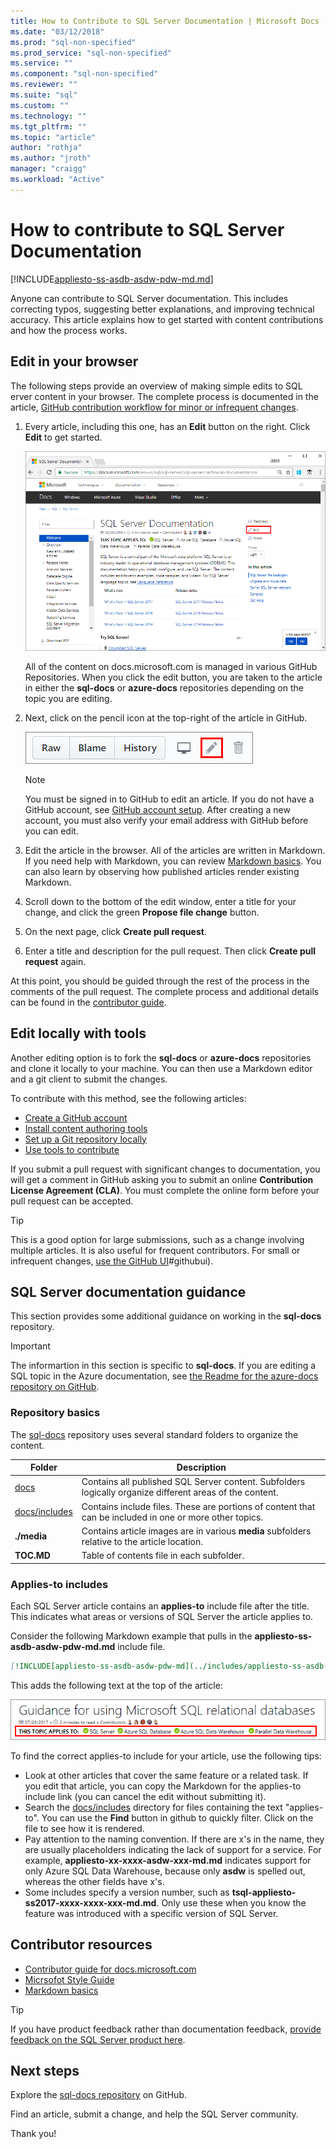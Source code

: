 ```yaml
---
title: How to Contribute to SQL Server Documentation | Microsoft Docs
ms.date: "03/12/2018"
ms.prod: "sql-non-specified"
ms.prod_service: "sql-non-specified"
ms.service: ""
ms.component: "sql-non-specified"
ms.reviewer: ""
ms.suite: "sql"
ms.custom: ""
ms.technology: ""
ms.tgt_pltfrm: ""
ms.topic: "article"
author: "rothja"
ms.author: "jroth"
manager: "craigg"
ms.workload: "Active"
---
```


# How to contribute to SQL Server Documentation

[!INCLUDE[appliesto-ss-asdb-asdw-pdw-md.md](../includes/appliesto-ss-asdb-asdw-pdw-md.md)]

Anyone can contribute to SQL Server documentation. This includes correcting typos, suggesting better explanations, and improving technical accuracy. This article explains how to get started with content contributions and how the process works.

## <a id="githubui"></a> Edit in your browser

The following steps provide an overview of making simple edits to SQL erver content in your browser. The complete process is documented in the article, [GitHub contribution workflow for minor or infrequent changes](https://docs.microsoft.com/contribute/contribute/light-workflow).

1. Every article, including this one, has an **Edit** button on the right. Click **Edit** to get started.

   ![Edit button for SQL article](./media/sql-server-docs-contribute/edit-sql-server-docs.png)

   All of the content on docs.microsoft.com is managed in various GitHub Repositories. When you click the edit button, you are taken to the article in either the **sql-docs** or **azure-docs** repositories depending on the topic you are editing. 

1. Next, click on the pencil icon at the top-right of the article in GitHub.

   ![Edit button](./media/sql-server-docs-contribute/edit-button.png)

   > [!NOTE]
   > You must be signed in to GitHub to edit an article. If you do not have a GitHub account, see [GitHub account setup](https://docs.microsoft.com/contribute/contribute/get-started-setup-github). After creating a new account, you must also verify your email address with GitHub before you can edit.

1. Edit the article in the browser. All of the articles are written in Markdown. If you need help with Markdown, you can review [Markdown basics](https://help.github.com/articles/getting-started-with-writing-and-formatting-on-github/). You can also learn by observing how published articles render existing Markdown.

1. Scroll down to the bottom of the edit window, enter a title for your change, and click the green **Propose file change** button.

1. On the next page, click **Create pull request**.

1. Enter a title and description for the pull request. Then click **Create pull request** again.

At this point, you should be guided through the rest of the process in the comments of the pull request. The complete process and additional details can be found in the [contributor guide](https://docs.microsoft.com/contribute/contribute/light-workflow).

## <a id="tools"></a> Edit locally with tools

Another editing option is to fork the **sql-docs** or **azure-docs** repositories and clone it locally to your machine. You can then use a Markdown editor and a git client to submit the changes. 

To contribute with this method, see the following articles:

- [Create a GitHub account](https://docs.microsoft.com/contribute/contribute/get-started-setup-github)
- [Install content authoring tools](https://docs.microsoft.com/contribute/contribute/get-started-setup-tools)
- [Set up a Git repository locally](https://docs.microsoft.com/contribute/contribute/get-started-setup-local)
- [Use tools to contribute](https://docs.microsoft.com/contribute/contribute/full-workflow)

If you submit a pull request with significant changes to documentation, you will get a comment in GitHub asking you to submit an online **Contribution License Agreement (CLA)**. You must complete the online form before your pull request can be accepted.

> [!TIP] 
> This is a good option for large submissions, such as a change involving multiple articles. It is also useful for frequent contributors. For small or infrequent changes, [use the GitHub UI]()#githubui).


## SQL Server documentation guidance

This section provides some additional guidance on working in the **sql-docs** repository.

> [!IMPORTANT]
> The informartion in this section is specific to **sql-docs**. If you are editing a SQL topic in the Azure documentation, see [the Readme for the azure-docs repository on GitHub](https://github.com/MicrosoftDocs/azure-docs/blob/master/README.md).

### Repository basics

The [sql-docs](https://github.com/MicrosoftDocs/sql-docs) repository uses several standard folders to organize the content.

| Folder | Description |
|---|---|
| [docs](https://github.com/MicrosoftDocs/sql-docs/tree/live/docs) | Contains all published SQL Server content. Subfolders logically organize different areas of the content. |
| [docs/includes](https://github.com/MicrosoftDocs/sql-docs/tree/live/docs/includes) | Contains include files. These are portions of content that can be included in one or more other topics. |
| **./media** | Contains article images are in various **media** subfolders relative to the article location. |
| **TOC.MD** | Table of contents file in each subfolder. |

### Applies-to includes

Each SQL Server article contains an **applies-to** include file after the title. This indicates what areas or versions of SQL Server the article applies to.

Consider the following Markdown example that pulls in the **appliesto-ss-asdb-asdw-pdw-md.md** include file.

```Markdown
[!INCLUDE[appliesto-ss-asdb-asdw-pdw-md](../includes/appliesto-ss-asdb-asdw-pdw-md.md)]
```

This adds the following text at the top of the article:

![Applies to text](./media/sql-server-docs-contribute/applies-to.png)

To find the correct applies-to include for your article, use the following tips:

- Look at other articles that cover the same feature or a related task. If you edit that article, you can copy the Markdown for the applies-to include link (you can cancel the edit without submitting it).
- Search the [docs/includes](https://github.com/MicrosoftDocs/sql-docs/tree/live/docs/includes) directory for files containing the text "applies-to". You can use the **Find** button in github to quickly filter. Click on the file to see how it is rendered.
- Pay attention to the naming convention. If there are x's in the name, they are usually placeholders indicating the lack of support for a service. For example, **appliesto-xx-xxxx-asdw-xxx-md.md** indicates support for only Azure SQL Data Warehouse, because only **asdw** is spelled out, whereas the other fields have x's.
- Some includes specify a version number, such as **tsql-appliesto-ss2017-xxxx-xxxx-xxx-md.md**. Only use these when you know the feature was introduced with a specific version of SQL Server. 

## Contributor resources

- [Contributor guide for docs.microsoft.com](https://docs.microsoft.com/en-us/contribute/)
- [Micrsofot Style Guide](https://docs.microsoft.com/en-us/teamblog/style-guide)
- [Markdown basics](https://help.github.com/articles/getting-started-with-writing-and-formatting-on-github/)

> [!TIP]
> If you have product feedback rather than documentation feedback, [provide feedback on the SQL Server product here](https://feedback.azure.com/forums/908035-sql-server).

## Next steps

Explore the [sql-docs repository](https://github.com/MicrosoftDocs/sql-docs) on GitHub.

Find an article, submit a change, and help the SQL Server community. 

Thank you!


